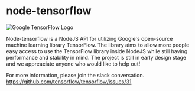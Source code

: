 # node-tensorflow
![Google TensorFlow Logo](https://i.imgur.com/QOQlMfn.jpg)

Node-tensorflow is a NodeJS API for utilizing Google's open-source machine learning library TensorFlow.
The library aims to allow more people easy access to use the TensorFlow library inside NodeJS while still having performance and stability in mind. The project is still in early design stage and we appreaciate anyone who would like to help out!

For more information, please join the slack conversation.
https://github.com/tensorflow/tensorflow/issues/31
